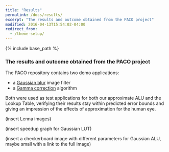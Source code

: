 ```yaml
---
title: "Results"
permalink: /docs/results/
excerpt: "The results and outcome obtained from the PACO project"
modified: 2016-04-13T15:54:02-04:00
redirect_from:
  - /theme-setup/
---
```


{% include base_path %}

### The results and outcome obtained from the PACO project
The PACO repository contains two demo applications:
* a [Gaussian blur](https://en.wikipedia.org/wiki/Gaussian_blur) image filter
* a [Gamma correction](https://en.wikipedia.org/wiki/Gamma_correction) algorithm

Both were used as test applications for both our approximate ALU and the Lookup Table, verifying their results stay within predicted error bounds and giving an impression of the effects of approximation for the human eye.

(insert Lenna images)

(insert speedup graph for Gaussian LUT)

(insert a checkerboard image with different parameters for Gaussian ALU, maybe small with a link to the full image)
